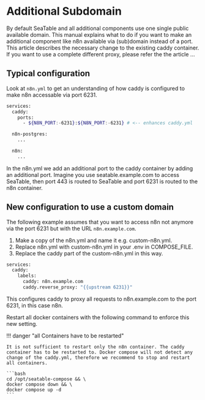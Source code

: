 # Additional Subdomain

By default SeaTable and all additional components use one single public available domain. This manual explains what to do if you want to make an additional component like n8n available via (sub)domain instead of a port. This article describes the necessary change to the existing caddy container. If you want to use a complete different proxy, please refer the the article ...

## Typical configuration

Look at `n8n.yml` to get an understanding of how caddy is configured to make n8n accessable via port 6231.

```bash
services:
  caddy:
    ports:
      - ${N8N_PORT:-6231}:${N8N_PORT:-6231} # <-- enhances caddy.yml

  n8n-postgres:
    ...

  n8n:
    ...
```

In the n8n.yml we add an additional port to the caddy container by adding an additional port. Imagine you use seatable.example.com to access SeaTable, then port 443 is routed to SeaTable and port 6231 is routed to the n8n container.

## New configuration to use a custom domain

The following example assumes that you want to access n8n not anymore via the port 6231 but with the URL `n8n.example.com`.

1. Make a copy of the n8n.yml and name it e.g. custom-n8n.yml.
2. Replace n8n.yml with custom-n8n.yml in your .env in COMPOSE_FILE.
3. Replace the caddy part of the custom-n8n.yml in this way.

```bash
services:
  caddy:
    labels:
      caddy: n8n.example.com
      caddy.reverse_proxy: "{{upstream 6231}}"
```

This configures caddy to proxy all requests to n8n.example.com to the port 6231, in this case n8n.

Restart all docker containers with the following command to enforce this new setting.

!!! danger "all Containers have to be restarted"

    It is not sufficient to restart only the n8n container. The caddy container has to be restarted to. Docker compose will not detect any change of the caddy.yml, therefore we recommend to stop and restart all containers.

    ```bash
    cd /opt/seatable-compose && \
    docker compose down && \
    docker compose up -d
    ```
